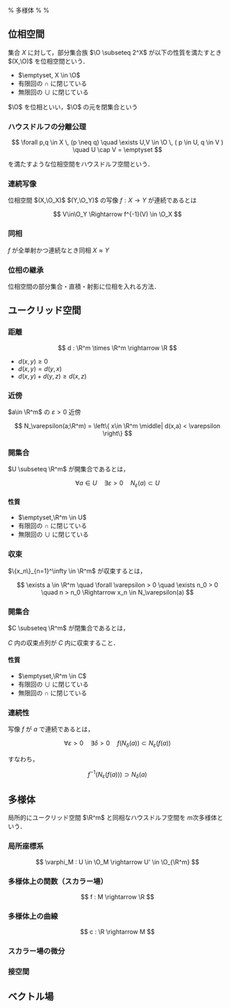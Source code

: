 % 多様体
%
%

$$
\newcommand{\O}{\mathcal{O}}
\newcommand{\R}{\mathbb{R}}
$$

## 位相空間

集合 $X$ に対して，部分集合族 $\O \subseteq 2^X$ が以下の性質を満たすとき $(X,\O)$ を位相空間という．

- $\emptyset, X \in \O$
- 有限回の $\cap$ に閉じている
- 無限回の $\cup$ に閉じている

$\O$ を位相といい，$\O$ の元を閉集合という

### ハウスドルフの分離公理

$$
\forall p,q \in X \, (p \neq q) \quad \exists U,V \in \O \, ( p \in U, q \in V ) \quad U \cap V = \emptyset
$$

を満たすような位相空間をハウスドルフ空間という．

### 連続写像

位相空間 $(X,\O_X)$ $(Y,\O_Y)$ の写像 $f : X \rightarrow Y$ が連続であるとは

$$
V\in\O_Y \Rightarrow f^{-1}(V) \in \O_X
$$

### 同相

$f$ が全単射かつ連続なとき同相 $X \approx Y$

### 位相の継承

位相空間の部分集合・直積・射影に位相を入れる方法．

## ユークリッド空間

### 距離

$$
d : \R^m \times \R^m \rightarrow \R
$$

- $d(x,y) \geq 0$
- $d(x,y) = d(y,x)$
- $d(x,y) + d(y,z) \geq d(x,z)$

### 近傍

$a\in \R^m$ の $\varepsilon > 0$ 近傍

$$
N_\varepsilon(a;\R^m) = \left\{ x\in \R^m \middle| d(x,a) < \varepsilon \right\}
$$

### 開集合

$U \subseteq \R^m$ が開集合であるとは，

$$
\forall a \in U \quad \exists \varepsilon > 0 \quad N_\varepsilon(a) \subset U
$$

#### 性質

- $\emptyset,\R^m \in U$
- 有限回の $\cap$ に閉じている
- 無限回の $\cup$ に閉じている

### 収束

$\{x_n\}_{n=1}^\infty \in \R^m$ が収束するとは，

$$
\exists a \in \R^m \quad \forall \varepsilon > 0 \quad \exists n_0 > 0 \quad n > n_0 \Rightarrow x_n \in N_\varepsilon(a)
$$

### 開集合

$C \subseteq \R^m$ が閉集合であるとは，

$C$ 内の収束点列が $C$ 内に収束すること．

#### 性質

- $\emptyset,\R^m \in C$
- 有限回の $\cup$ に閉じている
- 無限回の $\cap$ に閉じている

### 連続性

写像 $f$ が $a$ で連続であるとは，

$$
\forall \varepsilon > 0 \quad \exists \delta > 0 \quad f(N_\delta(a)) \subset  N_\varepsilon(f(a))
$$

すなわち，

$$
f^{-1}(N_\varepsilon(f(a))) \supset N_\delta(a)
$$

## 多様体

局所的にユークリッド空間 $\R^m$ と同相なハウスドルフ空間を $m$次多様体という．

### 局所座標系

$$
\varphi_M : U \in \O_M \rightarrow U' \in \O_{\R^m}
$$

### 多様体上の関数（スカラー場）

$$
f : M \rightarrow \R
$$

### 多様体上の曲線

$$
c : \R \rightarrow M
$$

### スカラー場の微分





### 接空間



## ベクトル場



